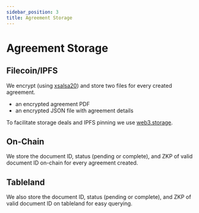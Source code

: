```yaml
---
sidebar_position: 3
title: Agreement Storage
---
```


# Agreement Storage

## Filecoin/IPFS

We encrypt (using [xsalsa20](https://www.xsalsa20.com/)) and store two files for every created agreement.

- an encrypted agreement PDF
- an encrypted JSON file with agreement details

To facilitate storage deals and IPFS pinning we use [web3.storage](https://web3.storage).

## On-Chain

We store the document ID, status (pending or complete), and ZKP of valid document ID on-chain
for every agreement created.

## Tableland

We also store the document ID, status (pending or complete), and ZKP of valid document ID on
tableland for easy querying.
